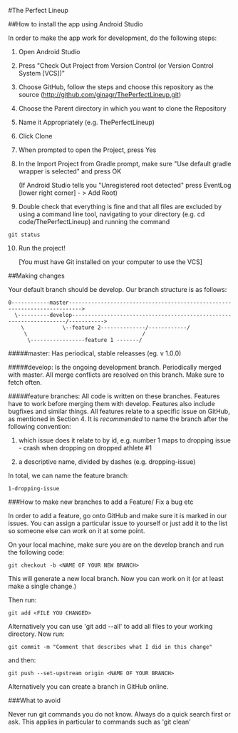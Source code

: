 #The Perfect Lineup

##How to install the app using Android Studio

In order to make the app work for development, do the following steps:

1. Open Android Studio

2. Press "Check Out Project from Version Control (or Version Control System [VCS])"

3. Choose GitHub, follow the steps and choose this repository as the source (http://github.com/ginagr/ThePerfectLineup.git)

4. Choose the Parent directory in which you want to clone the Repository

5. Name it Appropriately (e.g. ThePerfectLineup)

6. Click Clone

7. When prompted to open the Project, press Yes

8. In the Import Project from Gradle prompt, make sure "Use default gradle wrapper is selected" and press OK

    (If Android Studio tells you "Unregistered root detected" press EventLog [lower right corner] - > Add Root)

9. Double check that everything is fine and that all files are excluded by using a command line tool, navigating to your directory (e.g. cd code/ThePerfectLineup) and running the command
```
git status
```
10. Run the project!

    [You must have Git installed on your computer to use the VCS]

##Making changes
 
Your default branch should be develop. Our branch structure is as follows:


  
    0------------master-------------------------------------------------------------------------->
      \----------develop--------------------------------------------------------------------/----------->
        \            \--feature 2--------------/------------/
         \                                    /
          \-----------------feature 1 -------/

#####master: 
Has periodical, stable releasses (eg. v 1.0.0)

#####develop:
Is the ongoing development branch. Periodically merged with master. All merge conflicts are resolved on this branch. Make sure to fetch often.

#####feature branches:
All code is written on these branches. Features have to work before merging them with develop. Features also include bugfixes and similar things. All features relate to a specific issue on GitHub, as mentioned in Section 4. It is _recommended_ to name the branch after the following convention:

1. which issue does it relate to by id, e.g. number 1 maps to dropping issue - crash when dropping on dropped athlete #1

2. a descriptive name, divided by dashes (e.g. dropping-issue)

In total, we can name the feature branch:

```
1-dropping-issue
```

###How to make new branches to add a Feature/ Fix a bug etc

In order to add a feature, go onto GitHub and make sure it is marked in our issues. You can assign a particular issue to yourself or just add it to the list so someone else can work on it at some point.

On your local machine, make sure you are on the develop branch and run the following code:

```
git checkout -b <NAME OF YOUR NEW BRANCH>
```

This will generate a new local branch. Now you can work on it (or at least make a single change.)

Then run:

```
git add <FILE YOU CHANGED>
```

Alternatively you can use 'git add --all' to add all files to your working directory. Now run:

```
git commit -m "Comment that describes what I did in this change"
```

and then:

```
git push --set-upstream origin <NAME OF YOUR BRANCH>
```


Alternatively you can create a branch in GitHub online.


###What to avoid

Never run git commands you do not know. Always do a quick search first or ask. This applies in particular to commands such as 'git clean'




